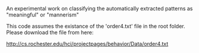 An experimental work on classifying the automatically extracted patterns as "meaningful" or "mannerism"

This code assumes the existance of the 'order4.txt' file in the root folder.
Please download the file from here:

http://cs.rochester.edu/hci/projectpages/behavior/Data/order4.txt

